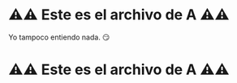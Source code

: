 # ⚠️⚠️ Este es el archivo de **A** ⚠️⚠️

Yo tampoco entiendo nada. 😏

# ⚠️⚠️ Este es el archivo de **A** ⚠️⚠️
